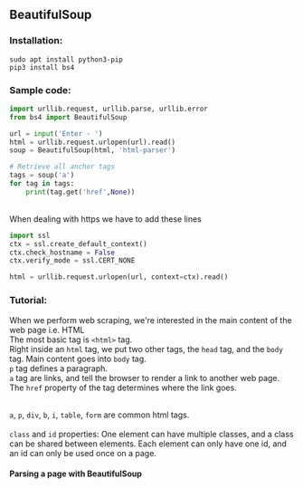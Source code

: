 ## BeautifulSoup
### Installation:
```
sudo apt install python3-pip
pip3 install bs4
```

### Sample code:

```python
import urllib.request, urllib.parse, urllib.error
from bs4 import BeautifulSoup

url = input('Enter - ')
html = urllib.request.urlopen(url).read()
soup = BeautifulSoup(html, 'html-parser')

# Retrieve all anchor tags
tags = soup('a')
for tag in tags:
    print(tag.get('href',None))
```    
<br/>
When dealing with https we have to add these lines <br/>

```python
import ssl
ctx = ssl.create_default_context()
ctx.check_hostname = False
ctx.verify_mode = ssl.CERT_NONE

html = urllib.request.urlopen(url, context=ctx).read()
```
### Tutorial:
When we perform web scraping, we're interested in the main content of the web page i.e. HTML<br/>
The most basic tag is `<html>` tag.<br/>
Right inside an `html` tag, we put two other tags, the `head` tag, and the `body` tag. Main content goes into `body` tag. <br/>
`p` tag defines a paragraph.<br/>
`a` tag are links, and tell the browser to render a link to another web page. The `href` property of the tag determines where the link goes.<br/><br/>

`a`, `p`, `div`, `b`, `i`, `table`, `form` are common html tags.<br/><br/>
`class` and `id` properties: One element can have multiple classes, and a class can be shared between elements. Each element can only have one id, and an id can only be used once on a page.<br/>

#### Parsing a page with BeautifulSoup

